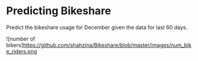 # Predicting Bikeshare

Predict the bikeshare usage for December given the data for last 60 days. 

![number of bikers]https://github.com/shahzina/Bikeshare/blob/master/images/num_bike_riders.png
